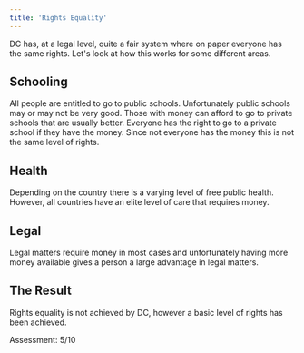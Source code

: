 ```yaml
---
title: 'Rights Equality'
---
```


DC has, at a legal level, quite a fair system where on paper everyone has the same rights. Let's look at how this works for some different areas.

##  Schooling

All people are entitled to go to public schools. Unfortunately public schools may or may not be very good. Those with money can afford to go to private schools that are usually better. Everyone has the right to go to a private school if they have the money. Since not everyone has the money this is not the same level of rights.

## Health

Depending on the country there is a varying level of free public health. However, all countries have an elite level of care that requires money.

## Legal

Legal matters require money in most cases and unfortunately having more money available gives a person a large advantage in legal matters.

## The Result

Rights equality is not achieved by DC, however a basic level of rights has been achieved.

Assessment: 5/10
